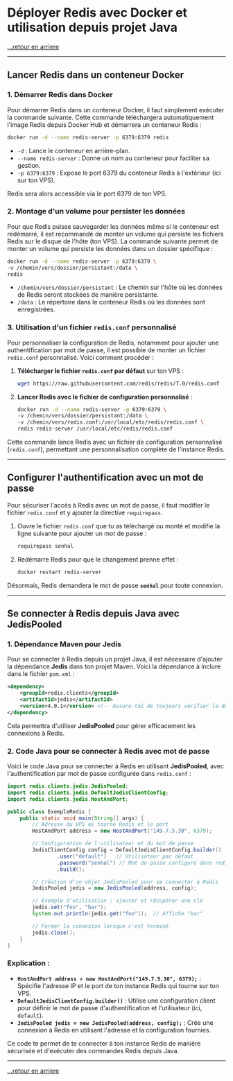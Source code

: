 # Déployer Redis avec Docker et utilisation depuis projet Java

[...retour en arriere](../menu.md)

---

## Lancer Redis dans un conteneur Docker

### 1. Démarrer Redis dans Docker

Pour démarrer Redis dans un conteneur Docker, il faut simplement exécuter la commande suivante. Cette commande téléchargera automatiquement l'image Redis depuis Docker Hub et démarrera un conteneur Redis :

```bash
docker run -d --name redis-server -p 6379:6379 redis
```

- `-d` : Lance le conteneur en arrière-plan.
- `--name redis-server` : Donne un nom au conteneur pour faciliter sa gestion.
- `-p 6379:6379` : Expose le port 6379 du conteneur Redis à l'extérieur (ici sur ton VPS).

Redis sera alors accessible via le port 6379 de ton VPS.

### 2. Montage d'un volume pour persister les données

Pour que Redis puisse sauvegarder les données même si le conteneur est redémarré, il est recommandé de monter un volume qui persiste les fichiers Redis sur le disque de l'hôte (ton VPS). La commande suivante permet de monter un volume qui persiste les données dans un dossier spécifique :

```bash
docker run -d --name redis-server -p 6379:6379 \
-v /chemin/vers/dossier/persistant:/data \
redis
```

- `/chemin/vers/dossier/persistant` : Le chemin sur l'hôte où les données de Redis seront stockées de manière persistante.
- `/data` : Le répertoire dans le conteneur Redis où les données sont enregistrées.

### 3. Utilisation d'un fichier `redis.conf` personnalisé

Pour personnaliser la configuration de Redis, notamment pour ajouter une authentification par mot de passe, il est possible de monter un fichier `redis.conf` personnalisé. Voici comment procéder :

1. **Télécharger le fichier `redis.conf` par défaut** sur ton VPS :

    ```bash
    wget https://raw.githubusercontent.com/redis/redis/7.0/redis.conf
    ```

2. **Lancer Redis avec le fichier de configuration personnalisé** :

    ```bash
    docker run -d --name redis-server -p 6379:6379 \
    -v /chemin/vers/dossier/persistant:/data \
    -v /chemin/vers/redis.conf:/usr/local/etc/redis/redis.conf \
    redis redis-server /usr/local/etc/redis/redis.conf
    ```

Cette commande lance Redis avec un fichier de configuration personnalisé (`redis.conf`), permettant une personnalisation complète de l'instance Redis.

---

## Configurer l'authentification avec un mot de passe

Pour sécuriser l'accès à Redis avec un mot de passe, il faut modifier le fichier `redis.conf` et y ajouter la directive `requirepass`. 

1. Ouvre le fichier `redis.conf` que tu as téléchargé ou monté et modifie la ligne suivante pour ajouter un mot de passe :

    ```bash
    requirepass senhal
    ```

2. Redémarre Redis pour que le changement prenne effet :

    ```bash
    docker restart redis-server
    ```

Désormais, Redis demandera le mot de passe **`senhal`** pour toute connexion.

---

## Se connecter à Redis depuis Java avec JedisPooled

### 1. Dépendance Maven pour Jedis

Pour se connecter à Redis depuis un projet Java, il est nécessaire d'ajouter la dépendance **Jedis** dans ton projet Maven. Voici la dépendance à inclure dans le fichier `pom.xml` :

```xml
<dependency>
    <groupId>redis.clients</groupId>
    <artifactId>jedis</artifactId>
    <version>4.0.1</version> <!-- Assure-toi de toujours vérifier la dernière version -->
</dependency>
```

Cela permettra d'utiliser **JedisPooled** pour gérer efficacement les connexions à Redis.

### 2. Code Java pour se connecter à Redis avec mot de passe

Voici le code Java pour se connecter à Redis en utilisant **JedisPooled**, avec l'authentification par mot de passe configurée dans `redis.conf` :

```java
import redis.clients.jedis.JedisPooled;
import redis.clients.jedis.DefaultJedisClientConfig;
import redis.clients.jedis.HostAndPort;

public class ExempleRedis {
    public static void main(String[] args) {
        // Adresse du VPS où tourne Redis et le port
        HostAndPort address = new HostAndPort("149.7.5.30", 6379);

        // Configuration de l'utilisateur et du mot de passe
        JedisClientConfig config = DefaultJedisClientConfig.builder()
                .user("default")   // Utilisateur par défaut
                .password("senhal") // Mot de passe configuré dans redis.conf
                .build();

        // Création d'un objet JedisPooled pour se connecter à Redis
        JedisPooled jedis = new JedisPooled(address, config);

        // Exemple d'utilisation : ajouter et récupérer une clé
        jedis.set("foo", "bar");
        System.out.println(jedis.get("foo"));  // Affiche "bar"

        // Fermer la connexion lorsque c'est terminé
        jedis.close();
    }
}
```

### Explication :
- **`HostAndPort address = new HostAndPort("149.7.5.30", 6379);`** : Spécifie l'adresse IP et le port de ton instance Redis qui tourne sur ton VPS.
- **`DefaultJedisClientConfig.builder()`** : Utilise une configuration client pour définir le mot de passe d'authentification et l'utilisateur (ici, `default`).
- **`JedisPooled jedis = new JedisPooled(address, config);`** : Crée une connexion à Redis en utilisant l'adresse et la configuration fournies.

Ce code te permet de te connecter à ton instance Redis de manière sécurisée et d'exécuter des commandes Redis depuis Java.

---

[...retour en arriere](../menu.md)